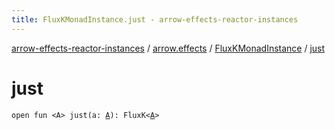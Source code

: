 ```yaml
---
title: FluxKMonadInstance.just - arrow-effects-reactor-instances
---
```


[arrow-effects-reactor-instances](../../index.html) / [arrow.effects](../index.html) / [FluxKMonadInstance](index.html) / [just](./just.html)

# just

`open fun <A> just(a: `[`A`](just.html#A)`): FluxK<`[`A`](just.html#A)`>`